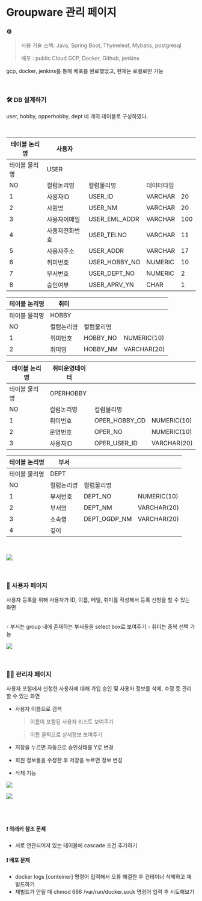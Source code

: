 # Groupware 관리 페이지
  
 
  
 ### ⚙  
> 사용 기술 스택: Java, Spring Boot, Thymeleaf, Mybatis, postgresql
> 
> 배포 : public Cloud GCP, Docker, Github, jenkins
  
gcp, docker, jenkins를 통해 배포를 완료했었고, 현재는 로컬로만 가능
  
<br/>  

### 🛠 DB 설계하기
user, hobby, opperhobby, dept 네 개의 테이블로 구성하였다.
  
<br/>

| 테이블 논리명 | 사용자 |  |  |  |
| --- | --- | --- | --- | --- |
| 테이블 물리명 | USER |  |  |  |
| NO | 컬럼논리명 | 컬럼물리명 | 데이터타입 |  |
| 1 | 사용자ID | USER_ID | VARCHAR | 20 |
| 2 | 사원명 | USER_NM | VARCHAR | 20 |
| 3 | 사용자이메일 | USER_EML_ADDR | VARCHAR | 100 |
| 4 | 사용자전화번호 | USER_TELNO | VARCHAR | 11 |
| 5 | 사용자주소 | USER_ADDR | VARCHAR | 17 |
| 6 | 취미번호 | USER_HOBBY_NO | NUMERIC | 10 |
| 7 | 부서번호 | USER_DEPT_NO | NUMERIC | 2 |
| 8 | 승인여부 | USER_APRV_YN | CHAR | 1 |

| 테이블 논리명 | 취미 |  |  |
| --- | --- | --- | --- |
| 테이블 물리명 | HOBBY |  |  |
| NO | 컬럼논리명 | 컬럼물리명 |  |
| 1 | 취미번호 | HOBBY_NO | NUMERIC(10) |
| 2 | 취미명 | HOBBY_NM | VARCHAR(20) |


| 테이블 논리명 | 취미운영데이터 |  |  |
| --- | --- | --- | --- |
| 테이블 물리명 | OPERHOBBY |  |  |
| NO | 컬럼논리명 | 컬럼물리명 |  |
| 1 | 취미번호 | OPER_HOBBY_CD | NUMERIC(10) |
| 2 | 운영번호 | OPER_NO | NUMERIC(10) |
| 3 | 사용자ID | OPER_USER_ID | VARCHAR(20) |

| 테이블 논리명 | 부서 |  |  |
| --- | --- | --- | --- |
| 테이블 물리명 | DEPT |  |  |
| NO | 컬럼논리명 | 컬럼물리명 |  |
| 1 | 부서번호 | DEPT_NO | NUMERIC(10) |
| 2 | 부서명 | DEPT_NM | VARCHAR(20) |
| 3 | 소속명 | DEPT_OGDP_NM | VARCHAR(20) |
| 4 | 깊이 |  |  |
  
  <br/>
  
![](https://velog.velcdn.com/images/karleenara/post/1204230d-7b68-48df-82a6-e8397668353a/image.png)
  
  <br/>
  
### 👩 사용자 페이지
사용자 등록을 위해 사용자가 ID, 이름, 메일, 취미를 작성해서 등록 신청을 할 수 있는 화면
  
 <br/>
- 부서는 group 내에 존재하는 부서들을 select box로 보여주기
- 취미는 중복 선택 가능
  
![](https://velog.velcdn.com/images/karleenara/post/55d22619-8ccc-4caf-ad61-351a84d28f87/image.png)
  
  <br/>
  
### 👩‍🔧 관리자 페이지
사용자 포털에서 신청한 사용자에 대해 가입 승인 및 사용자 정보를 삭제, 수정 등 관리할 수 있는 화면


- 사용자 이름으로 검색
  > 이름이 포함된 사용자 리스트 보여주기


  > 이름 클릭으로 상세정보 보여주기
- 저장을 누르면 자동으로 승인상태를 Y로 변경
- 회원 정보들을 수정한 후 저장을 누르면 정보 변경
- 삭제 기능

![](https://velog.velcdn.com/images/karleenara/post/03e6bb68-7e0d-4bf9-a0dd-137a4b352328/image.png)

![](https://velog.velcdn.com/images/karleenara/post/a10857af-7f06-47a2-a7a3-96844549c824/image.png)
  
</br>
<br/>
  
#### ❗ 외래키 참조 문제
- 서로 연관되어져 있는 테이블에 cascade 조건 추가하기
  
#### ❗ 배포 문제
- docker logs [conteiner] 명령어 입력해서 오류 해결한 후 컨테이너 삭제하고 재빌드하기
- 재빌드가 안될 때 chmod 666 /var/run/docker.sock 명령어 입력 후 시도해보기
